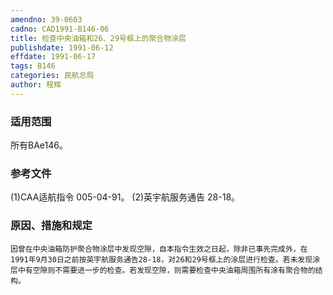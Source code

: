 ```yaml
---
amendno: 39-0603
cadno: CAD1991-B146-06
title: 检查中央油箱和26、29号框上的聚合物涂层
publishdate: 1991-06-12
effdate: 1991-06-17
tags: B146
categories: 民航总局
author: 程辉
---
```


### 适用范围 
所有BAe146。

### 参考文件
(1)CAA适航指令 005-04-91。
    (2)英宇航服务通告 28-18。


### 原因、措施和规定 
    因曾在中央油箱防护聚合物涂层中发现空隙，自本指令生效之日起，除非已事先完成外，在1991年9月30日之前按英宇航服务通告28-18，对26和29号框上的涂层进行检查。若未发现涂层中有空隙则不需要进一步的检查。若发现空隙，则需要检查中央油箱周围所有涂有聚合物的结构。
